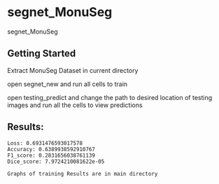 # segnet_MonuSeg
segnet_MonuSeg


## Getting Started

Extract MonuSeg Dataset in current directory

open segnet_new and run all cells to train

open testing_predict and change the path to desired location of testing images and run all the cells to view predictions



## Results:
```
Loss: 0.6931476593017578
Accuracy: 0.6389938592910767
F1_score: 0.2831656038761139
Dice_score: 7.9724210081622e-05
```
```
Graphs of training Results are in main directory
```
